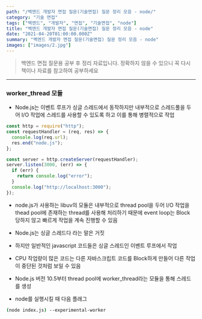 ```yaml
---
path: "/벡엔드 개발자 면접 질문(기술면접) 질문 정리 모음 - node/"
category: "기술 면접"
tags: ["벡엔드", "개발자", "면접", "기술면접", "node"]
title: "벡엔드 개발자 면접 질문(기술면접) 질문 정리 모음 - node"
date: "2021-04-20T01:00:00.000Z"
summary: "벡엔드 개발자 면접 질문(기술면접) 질문 정리 모음 - node"
images: ["images/2.jpg"]
---
```


>  백엔드 면접 질문용 공부 후 정리 자료입니다. 정확하지 않을 수 있으니 꼭 다시 책이나 자료를 참고하여 공부하세요

---



### worker_thread 모듈



* Node.js는 이벤트 루프가 싱글 스레드에서 동작하지만 내부적으로 스레드풀을 두어 I/O 작업에 스레드를 사용할 수 있도록 하고 이를 통해 병렬적으로 작업

```javascript
const http = require("http");
const requestHandler = (req, res) => {
  console.log(req.url);
  res.end("node.js");
};

const server = http.createServer(requestHandler);
server.listen(3000, (err) => {
  if (err) {
    return console.log("error");
  }
  console.log("http://localhost:3000");
});

```



* node.js가 사용하는 libuv의 모듈은 내부적으로 thread pool을 두어 I/O 작업을 thead pool에 존재하는 thread를 사용해 처리하기 때문에 event loop는 Block 당하지 않고 빠르게 작업을 계속 진행할 수 있음

* Node.js는 싱글 스레드다 라는 말은 거짓
* 하지만 일반적인 javascript 코드들은 싱글 스레드인 이벤트 루프에서 작업

* CPU 작업량이 많은 코드는 다른 자바스크립트 코드를 Block하게 만들어 다른 작업이 중단된 것처럼 보일 수 있음

* Node.js 버전 10.5부터 thread pool에 worker_thread라는 모듈을 통해 스레드를 생성

* node를 실행시킬 때 다음 플래그

```bash
(node index.js) --experimental-worker
```






